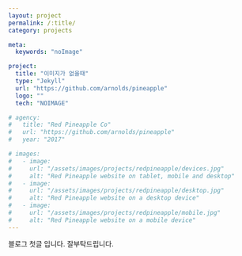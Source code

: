 ```yaml
---
layout: project
permalink: /:title/
category: projects

meta:
  keywords: "noImage"

project:
  title: "이미지가 없을때"
  type: "Jekyll"
  url: "https://github.com/arnolds/pineapple"
  logo: ""
  tech: "NOIMAGE"

# agency:
#   title: "Red Pineapple Co"
#   url: "https://github.com/arnolds/pineapple"
#   year: "2017"

# images:
#   - image:
#     url: "/assets/images/projects/redpineapple/devices.jpg"
#     alt: "Red Pineapple website on tablet, mobile and desktop"
#   - image:
#     url: "/assets/images/projects/redpineapple/desktop.jpg"
#     alt: "Red Pineapple website on a desktop device"
#   - image:
#     url: "/assets/images/projects/redpineapple/mobile.jpg"
#     alt: "Red Pineapple website on a mobile device"
---
```

<p>블로그 첫글 입니다. 잘부탁드립니다.</p>